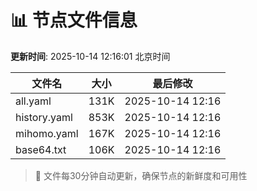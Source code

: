 # 📊 节点文件信息

**更新时间**: 2025-10-14 12:16:01 北京时间

| 文件名 | 大小 | 最后修改 |
|--------|------|----------|
| all.yaml | 131K | 2025-10-14 12:16 |
| history.yaml | 853K | 2025-10-14 12:16 |
| mihomo.yaml | 167K | 2025-10-14 12:16 |
| base64.txt | 106K | 2025-10-14 12:16 |

> 🔄 文件每30分钟自动更新，确保节点的新鲜度和可用性

